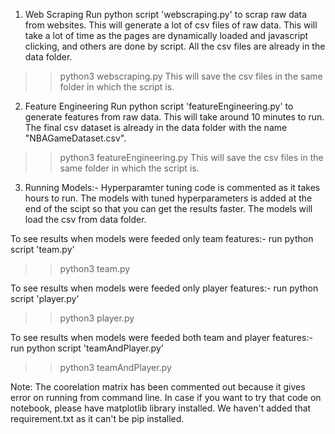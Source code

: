 1. Web Scraping
Run python script 'webscraping.py' to scrap raw data from websites. This will generate a lot of csv files of raw data.
This will take a lot of time as the pages are dynamically loaded and javascript clicking, and others are done by script.
All the csv files are already in the data folder.
>> python3 webscraping.py
This will save the csv files in the same folder in which the script is.

2. Feature Engineering
Run python script 'featureEngineering.py' to generate features from raw data. This will take around 10 minutes to run.
The final csv dataset is already in the data folder with the name "NBAGameDataset.csv".
>> python3 featureEngineering.py
This will save the csv files in the same folder in which the script is.

3. Running Models:-
Hyperparamter tuning code is commented as it takes hours to run. The models with tuned hyperparameters is added at the end of the scipt so that you can get the results faster.
The models will load the csv from data folder.

To see results when models were feeded only team features:- run python script 'team.py'
>> python3 team.py

To see results when models were feeded only player features:- run python script 'player.py'
>> python3 player.py

To see results when models were feeded both team and player features:- run python script 'teamAndPlayer.py'
>> python3 teamAndPlayer.py

Note: The coorelation matrix has been commented out because it gives error on running from command line. In case if you want to try that code on notebook, please have matplotlib library installed. We haven't added that requirement.txt as it can't be pip installed.
